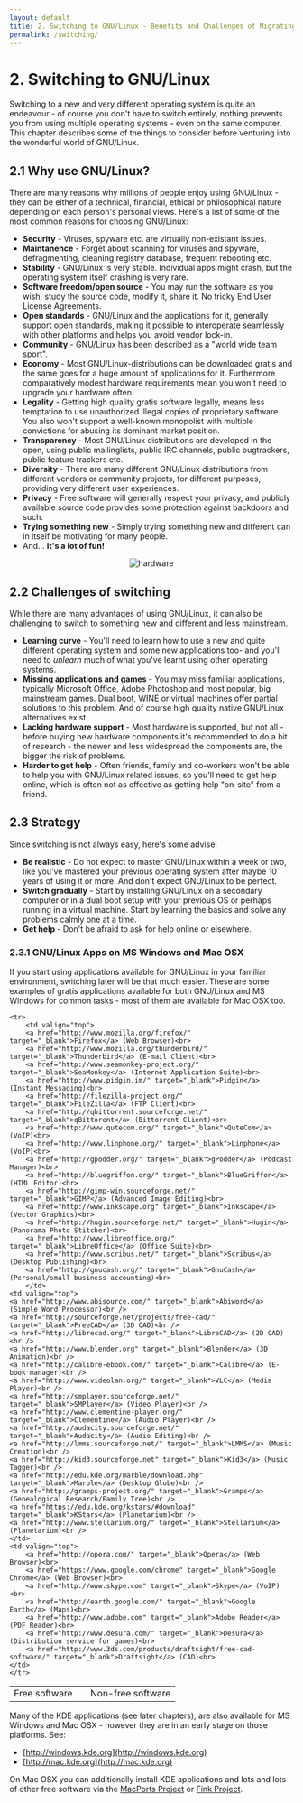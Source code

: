 ```yaml
---
layout: default
title: 2. Switching to GNU/Linux - Benefits and Challenges of Migrating to GNU/Linux
permalink: /switching/
---
```


# 2. Switching to GNU/Linux

Switching to a new and very different operating system is quite an endeavour - of course you don't have to switch entirely, nothing prevents you from using multiple operating systems - even on the same computer. This chapter describes some of the things to consider before venturing into the wonderful world of GNU/Linux.

## 2.1 Why use GNU/Linux?

There are many reasons why millions of people enjoy using GNU/Linux - they can be either of a technical, financial, ethical or philosophical nature depending on each person's personal views. Here's a list of some of the most common reasons for choosing GNU/Linux:

- **Security** - Viruses, spyware etc. are virtually non-existant issues.
- **Maintanence** - Forget about scanning for viruses and spyware, defragmenting, cleaning registry database, frequent rebooting etc.
- **Stability** - GNU/Linux is very stable. Individual apps might crash, but the operating system itself crashing is very rare.
- **Software freedom/open source** - You may run the software as you wish, study the source code, modify it, share it. No tricky End User License Agreements.
- **Open standards** -  GNU/Linux and the applications for it, generally support open standards, making it possible to interoperate seamlessly with other platforms and helps you avoid vendor lock-in.
- **Community** - GNU/Linux has been described as a "world wide team sport".
- **Economy** - Most GNU/Linux-distributions can be downloaded gratis and the same goes for a huge amount of applications for it. Furthermore comparatively modest hardware requirements mean you won't need to upgrade your hardware often.
- **Legality** - Getting high quality gratis software legally, means less temptation to use unauthorized illegal copies of proprietary software. You also won't support a well-known monopolist with multiple convictions for abusing its dominant market position.
- **Transparency** - Most GNU/Linux distributions are developed in the open, using public mailinglists, public IRC channels, public bugtrackers, public feature trackers etc.
- **Diversity** - There are many different GNU/Linux distributions from different vendors or community projects, for different purposes, providing very different user experiences.
- **Privacy** - Free software will generally respect your privacy, and publicly available source code provides some protection against backdoors and such.
- **Trying something new** - Simply trying something new and different can in itself be motivating for many people.
- And... **it's a lot of fun!**

<center><img src="{{  site.baseurl | append: '/images/pics/hardware.gif' | replace: '//', '/' }}" alt="hardware" /></center>

## 2.2 Challenges of switching

While there are many advantages of using GNU/Linux, it can also be challenging to switch to something new and different and less mainstream.

- **Learning curve** - You'll need to learn how to use a new and quite different operating system and some new applications too- and you'll need to *unlearn* much of what you've learnt using other operating systems.
- **Missing applications and games** - You may miss familiar applications, typically Microsoft Office, Adobe Photoshop and most popular, big mainstream games. Dual boot, WINE or virtual machines offer partial solutions to this problem. And of course high quality native GNU/Linux alternatives exist.
- **Lacking hardware support** - Most hardware is supported, but not all - before buying new hardware components it's recommended to do a bit of research - the newer and less widespread the components are, the bigger the risk of problems.
- **Harder to get help** - Often friends, family and co-workers won't be able to help you with GNU/Linux related issues, so you'll need to get help online, which is often not as effective as getting help "on-site" from a friend.

## 2.3 Strategy

Since switching is not always easy, here's some advise:

- **Be realistic** - Do not expect to master GNU/Linux within a week or two, like you've mastered your previous operating system after maybe 10 years of using it or more. And don't expect GNU/Linux to be perfect.
- **Switch gradually** - Start by installing GNU/Linux on a secondary computer or in a dual boot setup with your previous OS or perhaps running in a virtual machine. Start by learning the basics and solve any problems calmly one at a time.
- **Get help** - Don't be afraid to ask for help online or elsewhere.

### 2.3.1 GNU/Linux Apps on MS Windows and Mac OSX

If you start using applications available for GNU/Linux in your familiar environment, switching later will be that much easier. These are some examples of gratis applications available for both GNU/Linux and MS Windows for common tasks - most of them are available for Mac OSX too.

<table width="98%">
	<tbody><tr>
		<td class="small-bold">Free software</td>
		<td class="small-bold"></td>
		<td class="small-bold">Non-free software</td>
	</tr>

	<tr>
		<td valign="top">
		<a href="http://www.mozilla.org/firefox/" target="_blank">Firefox</a> (Web Browser)<br>
		<a href="http://www.mozilla.org/thunderbird/" target="_blank">Thunderbird</a> (E-mail Client)<br>
		<a href="http://www.seamonkey-project.org/" target="_blank">SeaMonkey</a> (Internet Application Suite)<br>
		<a href="http://www.pidgin.im/" target="_blank">Pidgin</a> (Instant Messaging)<br>
		<a href="http://filezilla-project.org/" target="_blank">FileZilla</a> (FTP Client)<br>
		<a href="http://qbittorrent.sourceforge.net/" target="_blank">qBittorent</a> (Bittorrent Client)<br>
		<a href="http://www.qutecom.org/" target="_blank">QuteCom</a> (VoIP)<br>
		<a href="http://www.linphone.org/" target="_blank">Linphone</a> (VoIP)<br>
		<a href="http://gpodder.org/" target="_blank">gPodder</a> (Podcast Manager)<br>
		<a href="http://bluegriffon.org/" target="_blank">BlueGriffon</a> (HTML Editor)<br>
		<a href="http://gimp-win.sourceforge.net/" target="_blank">GIMP</a> (Advanced Image Editing)<br>
		<a href="http://www.inkscape.org" target="_blank">Inkscape</a> (Vector Graphics)<br>
		<a href="http://hugin.sourceforge.net/" target="_blank">Hugin</a> (Panorama Photo Stitcher)<br>
		<a href="http://www.libreoffice.org/" target="_blank">LibreOffice</a> (Office Suite)<br>
		<a href="http://www.scribus.net/" target="_blank">Scribus</a> (Desktop Publishing)<br>
		<a href="http://gnucash.org/" target="_blank">GnuCash</a> (Personal/small business accounting)<br>
		</td>
	<td valign="top">
    <a href="http://www.abisource.com/" target="_blank">Abiword</a> (Simple Word Processor)<br />
    <a href="http://sourceforge.net/projects/free-cad/" target="_blank">FreeCAD</a> (3D CAD)<br />
    <a href="http://librecad.org/" target="_blank">LibreCAD</a> (2D CAD)<br />
    <a href="http://www.blender.org" target="_blank">Blender</a> (3D Animation)<br />
    <a href="http://calibre-ebook.com/" target="_blank">Calibre</a> (E-book manager)<br />
    <a href="http://www.videolan.org/" target="_blank">VLC</a> (Media Player)<br />
    <a href="http://smplayer.sourceforge.net/" target="_blank">SMPlayer</a> (Video Player)<br />
    <a href="http://www.clementine-player.org/" target="_blank">Clementine</a> (Audio Player)<br />
    <a href="http://audacity.sourceforge.net/" target="_blank">Audacity</a> (Audio Editing)<br />
    <a href="http://lmms.sourceforge.net/" target="_blank">LMMS</a> (Music Creation)<br />
    <a href="http://kid3.sourceforge.net" target="_blank">Kid3</a> (Music Tagger)<br />
    <a href="http://edu.kde.org/marble/download.php" target="_blank">Marble</a> (Desktop Globe)<br />
    <a href="http://gramps-project.org/" target="_blank">Gramps</a> (Genealogical Research/Family Tree)<br />
    <a href="https://edu.kde.org/kstars/#download" target="_blank">KStars</a> (Planetarium)<br />
    <a href="http://www.stellarium.org/" target="_blank">Stellarium</a> (Planetarium)<br />
	</td>
	<td valign="top">
		<a href="http://opera.com/" target="_blank">Opera</a> (Web Browser)<br>
		<a href="https://www.google.com/chrome" target="_blank">Google Chrome</a> (Web Browser)<br>
		<a href="http://www.skype.com" target="_blank">Skype</a> (VoIP)<br>
		<a href="http://earth.google.com/" target="_blank">Google Earth</a> (Maps)<br>
		<a href="http://www.adobe.com" target="_blank">Adobe Reader</a> (PDF Reader)<br>
		<a href="http://www.desura.com/" target="_blank">Desura</a> (Distribution service for games)<br>
		<a href="http://www.3ds.com/products/draftsight/free-cad-software/" target="_blank">Draftsight</a> (CAD)<br>
	</td>
	</tr>
</tbody></table>

Many of the KDE applications (see later chapters), are also available for MS Windows and Mac OSX - however they are in an early stage on those platforms. See:

- [http://windows.kde.org](http://windows.kde.org)
- [http://mac.kde.org](http://mac.kde.org)

On Mac OSX you can additionally install KDE applications and lots and lots of other free software via the [MacPorts Project](http://www.macports.org/) or [Fink Project](http://www.finkproject.org/).
